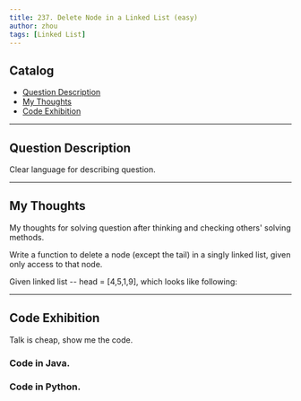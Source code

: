 ```yaml
---
title: 237. Delete Node in a Linked List (easy)                   
author: zhou      
tags: [Linked List]            
---
```


       

## Catalog  
+ [Question Description](#partI)
+ [My Thoughts](#partII)
+ [Code Exhibition](#partIII)

----------------------------------

## Question Description
Clear language for describing question.    



----------------------------------

## My Thoughts
My thoughts for solving question after thinking and checking others' solving methods.        

Write a function to delete a node (except the tail) in a singly linked list, given only access to that node.       

Given linked list -- head = [4,5,1,9], which looks like following:     






----------------------------------

## Code Exhibition
Talk is cheap, show me the code.    
### Code in Java.     



### Code in Python.   




